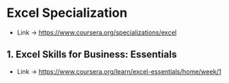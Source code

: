 # Excel Specialization

* Link -> https://www.coursera.org/specializations/excel

## 1. Excel Skills for Business: Essentials

* Link -> https://www.coursera.org/learn/excel-essentials/home/week/1
